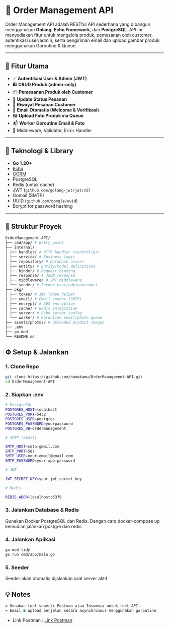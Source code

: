 # 🛒 Order Management API

Order Management API adalah RESTful API sederhana yang dibangun menggunakan **Golang**, **Echo Framework**, dan **PostgreSQL**. API ini menyediakan fitur untuk mengelola produk, pemesanan oleh customer, autentikasi user/admin, serta pengiriman email dan upload gambar produk menggunakan Goroutine & Queue.

---

## 🚀 Fitur Utama

- ✅ **Autentikasi User & Admin (JWT)**
- 🛍️ **CRUD Produk (admin-only)**
- 📦 **Pemesanan Produk oleh Customer**
- 🔄 **Update Status Pesanan**
- 📜 **Riwayat Pesanan Customer**
- 📧 **Email Otomatis (Welcome & Verifikasi)**
- 🖼️ **Upload Foto Produk via Queue**
- 📬 **Worker Goroutine Email & Foto**
- 🧪 Middleware, Validator, Error Handler

---

## 🧱 Teknologi & Library

- **Go 1.20+**
- [Echo](https://echo.labstack.com/)
- [GORM](https://gorm.io/)
- PostgreSQL
- Redis (untuk cache)
- JWT (`github.com/golang-jwt/jwt/v5`)
- Gomail (SMTP)
- UUID (`github.com/google/uuid`)
- Bcrypt for password hashing

---

## 📁 Struktur Proyek
```bash
OrderManagement-API/
├── cmd/app/ # Entry point
├── internal/
│ ├── handler/ # HTTP handler (controller)
│ ├── service/ # Business logic
│ ├── repository/ # Database access
│ ├── entity/ # Entity/model definitions
│ ├── binder/ # Request binding
│ ├── response/ # JSON response
│ ├── middleware/ # JWT middleware
│ └── seeder/ # Seeder user/admin/product
├── pkg/
│ ├── token/ # JWT Token helper
│ ├── email/ # Email sender (SMTP)
│ ├── encrypt/ # AES encryption
│ ├── cache/ # Redis integration
│ ├── server/ # Echo server config
│ └── worker/ # Goroutine email/photo queue
├── assets/photos/ # Uploaded product images
├── .env
├── go.mod
└── README.md
```
## ⚙️ Setup & Jalankan

### 1. Clone Repo
```bash
git clone https://github.com/namakamu/OrderManagement-API.git
cd OrderManagement-API
```

### 2. Siapkan .env
```bash
# PostgreSQL
POSTGRES_HOST=localhost
POSTGRES_PORT=5432
POSTGRES_USER=postgres
POSTGRES_PASSWORD=yourpassword
POSTGRES_DB=ordermanagement

# SMTP (email)

SMTP_HOST=smtp.gmail.com
SMTP_PORT=587
SMTP_USER=your-email@gmail.com
SMTP_PASSWORD=your-app-password

# JWT

JWT_SECRET_KEY=your_jwt_secret_key

# Redis

REDIS_ADDR=localhost:6379
```
### 3. Jalankan Database & Redis

Gunakan Docker PostgreSQL dan Redis. Dengan cara docker-compose up kemudian jalankan postgre dan redis

### 4. Jalankan Aplikasi

```bash
go mod tidy
go run cmd/app/main.go
```

### 5. Seeder

Seeder akan otomatis dijalankan saat server aktif

## 💡 Notes
```bash
= Gunakan tool seperti Postman atau Insomnia untuk test API.
= Email & upload berjalan secara asynchronous menggunakan goroutine
```
- Link Postman : [Link Postman](https://www.postman.com/lunar-resonance-148572/workspace/kevin-work/collection/33423852-49715f15-5735-4460-9cc0-ada1fa7bb18b?action=share&source=copy-link&creator=33423852)

